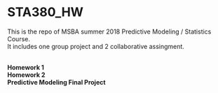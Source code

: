 # STA380_HW
This is the repo of MSBA summer 2018 Predictive Modeling / Statistics Course.<br>
It includes one group project and 2 collaborative assingment.<br>
<br>

**Homework 1**<br>
**Homework 2**<br>
**Predictive Modeling Final Project**<br>

